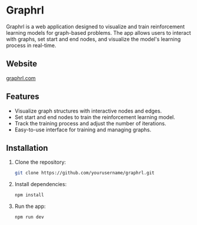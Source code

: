 # Graphrl

Graphrl is a web application designed to visualize and train reinforcement learning models for graph-based problems. The app allows users to interact with graphs, set start and end nodes, and visualize the model's learning process in real-time.

## Website

[graphrl.com](https://graphrl.com)

## Features

- Visualize graph structures with interactive nodes and edges.
- Set start and end nodes to train the reinforcement learning model.
- Track the training process and adjust the number of iterations.
- Easy-to-use interface for training and managing graphs.

## Installation

1. Clone the repository:

   ```bash
   git clone https://github.com/yourusername/graphrl.git
   ```

2. Install dependencies:

   ```bash
   npm install
   ```

3. Run the app:
   ```bash
   npm run dev
   ```
